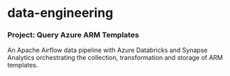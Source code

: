 # data-engineering

### Project: Query Azure ARM Templates  

An Apache Airflow data pipeline with Azure Databricks and Synapse Analytics orchestrating the collection, transformation and storage of ARM templates.

